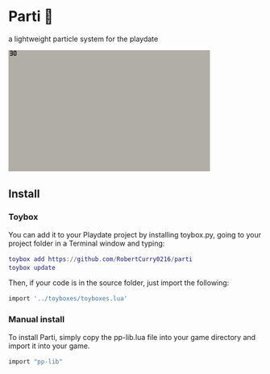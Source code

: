 # Parti 🥳
a lightweight particle system for the playdate

![demo gif](https://github.com/RobertCurry0216/parti/blob/main/demo.gif)

## Install
### Toybox
You can add it to your Playdate project by installing toybox.py, going to your project folder in a Terminal window and typing:

```lua
toybox add https://github.com/RobertCurry0216/parti
toybox update
```
Then, if your code is in the source folder, just import the following:

```lua
import '../toyboxes/toyboxes.lua'
```

### Manual install
To install Parti, simply copy the pp-lib.lua file into your game directory and import it into your game.
```lua
import "pp-lib"
```


